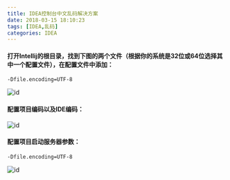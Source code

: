 ```yaml
---
title: IDEA控制台中文乱码解决方案
date: 2018-03-15 18:10:23
tags: [IDEA,乱码]
categories: IDEA
---
```



#### 打开Intellij的根目录，找到下图的两个文件（根据你的系统是32位或64位选择其中一个配置文件），在配置文件中添加：

```
-Dfile.encoding=UTF-8
```

<!--more-->

![id](http://cqhui.oss-cn-shenzhen.aliyuncs.com/1512117071813_1.png)

#### 配置项目编码以及IDE编码：
![id](http://cqhui.oss-cn-shenzhen.aliyuncs.com/1512117128404_1.png)

#### 配置项目启动服务器参数：

```
-Dfile.encoding=UTF-8
```
![id](http://cqhui.oss-cn-shenzhen.aliyuncs.com/1512117195505_1.png)